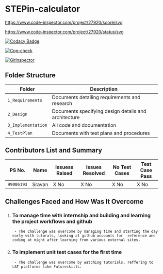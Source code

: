 
# STEPin-calculator
https://www.code-inspector.com/project/27920/score/svg

https://www.code-inspector.com/project/27920/status/svg

[![Codacy Badge](https://app.codacy.com/project/badge/Grade/7ece5e5e0fc340cc92861aa1e9fa688e)](https://www.codacy.com/gh/Sravan-ltts/STEPin-creating-application/dashboard?utm_source=github.com&amp;utm_medium=referral&amp;utm_content=Sravan-ltts/STEPin-creating-application&amp;utm_campaign=Badge_Grade)


[![Cpp-check](https://github.com/Sravan-ltts/STEPin-creating-application/actions/workflows/cppcheck.yml/badge.svg)](https://github.com/Sravan-ltts/STEPin-creating-application/actions/workflows/cppcheck.yml)

[![GitInspector](https://github.com/Sravan-ltts/STEPin-creating-application/actions/workflows/gitinspector.yml/badge.svg)](https://github.com/Sravan-ltts/STEPin-creating-application/actions/workflows/gitinspector.yml)

## Folder Structure
Folder               | Description
---------------------| -----------------------------------------
`1_Requirements`     | Documents detailing requirements and research
`2_Design`           | Documents specifying design details and architecture
`3_Implementation`   | All code and documentation
`4_TestPlan`         | Documents with test plans and procedures


## Contributors List and Summary

PS No.     |  Name   | Issuess Raised |Issues Resolved|No Test Cases|Test Case Pass
-------    |---------|----------------|---------------|-------------|--------------
`99006193` | Sravan  |      X No      |      X No     |     X No    |     X No     
    

## Challenges Faced and How Was It Overcome

1.  ### To manage time with internship and building and learning the project workflows and github 
         - The challenge was overcome by managing time and starting the day early with tutorals, looking at github accounts for  reference and coding at night after learning from various external sites.

2.  ### To implement unit test cases for the first time 
         - The challenge was overcome by watching tutorials, reffering to L&T platforms like Futureskills.



